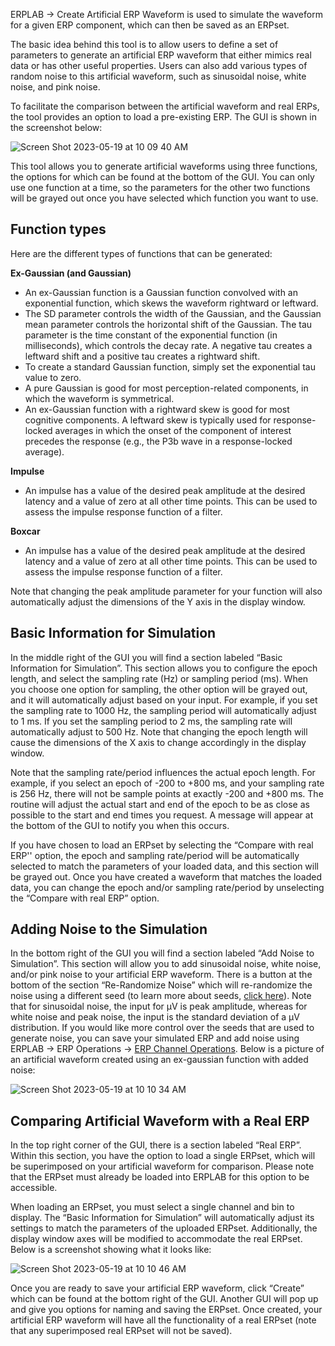 ERPLAB -> Create Artificial ERP Waveform is used to simulate the waveform for a given ERP component, which can then be saved as an ERPset. 

The basic idea behind this tool is to allow users to define a set of parameters to generate an artificial ERP waveform that either mimics real data or has other useful properties. Users can also  add various types of random noise to this artificial waveform, such as sinusoidal noise, white noise, and pink noise. 

To facilitate the comparison between the artificial waveform and real ERPs, the tool provides an option to load a pre-existing ERP. The GUI is shown in the screenshot below: 


![Screen Shot 2023-05-19 at 10 09 40 AM](https://github.com/lucklab/erplab/assets/97117923/7cd703af-e5a9-4626-842e-37fe215d9c79)

This tool allows you to generate artificial waveforms using three functions, the options for which can be found at the bottom of the GUI. You can only use one function at a time, so the parameters for the other two functions will be grayed out once you have selected which function you want to use. 

## Function types

Here are the different types of functions that can be generated:

**Ex-Gaussian (and Gaussian)**
- An ex-Gaussian function is a Gaussian function convolved with an exponential function, which skews the waveform rightward or leftward.
- The SD parameter controls the width of the Gaussian, and the Gaussian mean parameter controls the horizontal shift of the Gaussian. The tau parameter is the time constant of the exponential function (in milliseconds), which controls the decay rate. A negative tau creates a leftward shift and a positive tau creates a rightward shift.
- To create a standard Gaussian function, simply set the exponential tau value to zero.
- A pure Gaussian is good for most perception-related components, in which the waveform is symmetrical.
- An ex-Gaussian function with a rightward skew is good for most cognitive components. A leftward skew is typically used for response-locked averages in which the onset of the component of interest precedes the response (e.g., the P3b wave in a response-locked average).

**Impulse**
- An impulse has a value of the desired peak amplitude at the desired latency and a value of zero at all other time points. This can be used to assess the impulse response function of a filter.

**Boxcar**
- An impulse has a value of the desired peak amplitude at the desired latency and a value of zero at all other time points. This can be used to assess the impulse response function of a filter.

Note that changing the peak amplitude parameter for your function will also automatically adjust the dimensions of the Y axis in the display window.

## Basic Information for Simulation
In the middle right of the GUI you will find a section labeled “Basic Information for Simulation”. This section allows you to configure the epoch length, and select the sampling rate (Hz) or sampling period (ms). When you choose one option for sampling, the other option will be grayed out, and it will automatically adjust based on your input. For example, if you set the sampling rate to 1000 Hz, the sampling period will automatically adjust to 1 ms. If you set the sampling period to 2 ms, the sampling rate will automatically adjust to 500 Hz. Note that changing the epoch length will cause the dimensions of the X axis to change accordingly in the display window.  

Note that the sampling rate/period influences the actual epoch length. For example, if you select an epoch of -200 to +800 ms, and your sampling rate is 256 Hz, there will not be sample points at exactly -200 and +800 ms. The routine will adjust the actual start and end of the epoch to be as close as possible to the start and end times you request. A message will appear at the bottom of the GUI to notify you when this occurs.

If you have chosen to load an ERPset by selecting the “Compare with real ERP'' option, the epoch and sampling rate/period will be automatically selected to match the parameters of your loaded data, and this section will be grayed out. Once you have created a waveform that matches the loaded data, you can change the epoch and/or sampling rate/period by unselecting the “Compare with real ERP” option.

## Adding Noise to the Simulation
In the bottom right of the GUI you will find a section labeled “Add Noise to Simulation”. This section will allow you to add sinusoidal noise, white noise, and/or pink noise to your artificial ERP waveform. There is a button at the bottom of the section “Re-Randomize Noise” which will re-randomize the noise using a different seed (to learn more about seeds, [click here](https://github.com/lucklab/erplab/wiki/Using-Seeds-to-Control-Randomization-in-ERPLAB)). Note that for sinusoidal noise, the input for µV is peak amplitude, whereas for white noise and peak noise, the input is the standard deviation of a µV distribution. If you would like more control over the seeds that are used to generate noise, you can save your simulated ERP and add noise using ERPLAB -> ERP Operations -> [ERP Channel Operations](https://github.com/lucklab/erplab/assets/97117923/a80f7e2d-f205-48ea-bb19-bf7469643f95). Below is a picture of an artificial waveform created using an ex-gaussian function with added noise:

![Screen Shot 2023-05-19 at 10 10 34 AM](https://github.com/lucklab/erplab/assets/97117923/9f93e4da-4333-4085-bd75-59ed0178fcb9)

## Comparing Artificial Waveform with a Real ERP
In the top right corner of the GUI, there is a section labeled “Real ERP”. Within this section, you have the option to load a single ERPset, which will be superimposed on your artificial waveform for comparison. Please note that the ERPset must already be loaded into ERPLAB for this option to be accessible.

When loading an ERPset, you must select a single channel and bin to display. The “Basic Information for Simulation” will automatically adjust its settings to match the parameters of the uploaded ERPset. Additionally, the display window axes will be modified to accommodate the real ERPset. Below is a screenshot showing what it looks like:

![Screen Shot 2023-05-19 at 10 10 46 AM](https://github.com/lucklab/erplab/assets/97117923/4a87bb67-3b77-4d78-ba1e-1d08271925f4)

Once you are ready to save your artificial ERP waveform, click “Create” which can be found at the bottom right of the GUI. Another GUI will pop up and give you options for naming and saving the ERPset. Once created, your artificial ERP waveform will have all the functionality of a real ERPset (note that any superimposed real ERPset will not be saved). 





